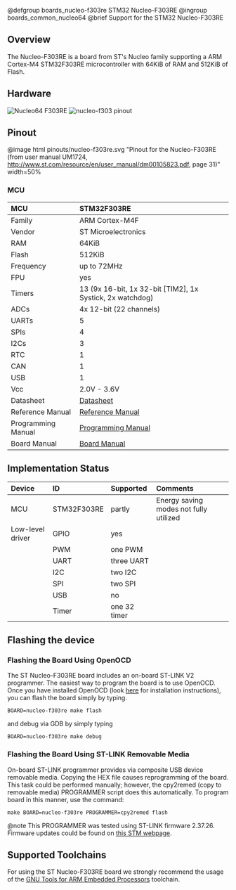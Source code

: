 @defgroup    boards_nucleo-f303re STM32 Nucleo-F303RE
@ingroup     boards_common_nucleo64
@brief       Support for the STM32 Nucleo-F303RE

## Overview

The Nucleo-F303RE is a board from ST's Nucleo family supporting a ARM Cortex-M4
STM32F303RE microcontroller with 64KiB of RAM and 512KiB of Flash.

## Hardware

![Nucleo64 F303RE](http://www.open-electronics.org/wp-content/uploads/2015/08/Figura2-500x467.png)
![nucleo-f303 pinout](https://raw.githubusercontent.com/wiki/RIOT-OS/RIOT/images/nucleo-f303_pinout.png)

## Pinout

@image html pinouts/nucleo-f303re.svg "Pinout for the Nucleo-F303RE (from user manual UM1724, http://www.st.com/resource/en/user_manual/dm00105823.pdf, page 31)" width=50%

### MCU
| MCU        | STM32F303RE       |
|:---------- |:----------------- |
| Family     | ARM Cortex-M4F    |
| Vendor     | ST Microelectronics |
| RAM        | 64KiB             |
| Flash      | 512KiB            |
| Frequency  | up to 72MHz       |
| FPU        | yes               |
| Timers     | 13 (9x 16-bit, 1x 32-bit [TIM2], 1x Systick, 2x watchdog) |
| ADCs       | 4x 12-bit (22 channels) |
| UARTs      | 5                 |
| SPIs       | 4                 |
| I2Cs       | 3                 |
| RTC        | 1                 |
| CAN        | 1                 |
| USB        | 1                 |
| Vcc        | 2.0V - 3.6V       |
| Datasheet  | [Datasheet](https://www.st.com/resource/en/datasheet/stm32f303re.pdf) |
| Reference Manual | [Reference Manual](http://www.st.com/web/en/resource/technical/document/reference_manual/DM00043574.pdf) |
| Programming Manual | [Programming Manual](http://www.st.com/web/en/resource/technical/document/programming_manual/DM00046982.pdf) |
| Board Manual | [Board Manual](http://www.st.com/st-web-ui/static/active/en/resource/technical/document/user_manual/DM00105823.pdf) |



## Implementation Status
| Device | ID        | Supported | Comments  |
|:------------- |:------------- |:------------- |:------------- |
| MCU        | STM32F303RE   | partly    | Energy saving modes not fully utilized |
| Low-level driver | GPIO    | yes       | |
|        | PWM       | one PWM   | |
|        | UART      | three UART    | |
|        | I2C       | two I2C   | |
|        | SPI       | two SPI   | |
|        | USB       | no        | |
|        | Timer     | one 32 timer  | |


## Flashing the device

### Flashing the Board Using OpenOCD

The ST Nucleo-F303RE board includes an on-board ST-LINK V2 programmer.
The easiest way to program the board is to use OpenOCD. Once you have
installed OpenOCD (look [here](https://github.com/RIOT-OS/RIOT/wiki/OpenOCD)
for installation instructions), you can flash the board simply by typing.

```
BOARD=nucleo-f303re make flash
```
and debug via GDB by simply typing
```
BOARD=nucleo-f303re make debug
```

### Flashing the Board Using ST-LINK Removable Media

On-board ST-LINK programmer provides via composite USB device removable media.
Copying the HEX file causes reprogramming of the board. This task
could be performed manually; however, the cpy2remed (copy to removable
media) PROGRAMMER script does this automatically. To program board in
this manner, use the command:
```
make BOARD=nucleo-f303re PROGRAMMER=cpy2remed flash
```
@note This PROGRAMMER was tested using ST-LINK firmware 2.37.26. Firmware updates
could be found on [this STM webpage](https://www.st.com/en/development-tools/stsw-link007.html).

## Supported Toolchains
For using the ST Nucleo-F303RE board we strongly recommend the usage of the
[GNU Tools for ARM Embedded Processors](https://launchpad.net/gcc-arm-embedded)
toolchain.
